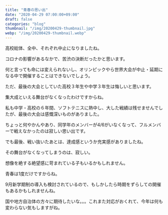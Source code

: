 ```yaml
---
title: "青春の思い出"
date: "2020-04-29 07:00:00+09:00"
draft: false
categories: "blog"
thumbnail: "/img/20200429-thumbnail.jpg"
webp: "/img/20200429-thumbnail.webp"
---
```


高校総体、全中、それぞれ中止になりましたね。

コロナの影響があるなかで、苦渋の決断だったかと思います。

何と言っても命には変えられないし、オリンピックやら世界大会が中止・延期になる中で開催することはできないでしょう。

ただ、最後の大会としていた高校３年生や中学３年生は悔しいと思います。

集大成といえる舞台がなくなったわけですからね。

私も中学・高校の６年間、ソフトテニスに熱中し、大した戦績は残せませんでしたが、最後の大会は感慨深いものがありました。

ちょっと何やかんやあり、同学年のメンバーが4/6がいなくなって、フルメンバーで戦えなかったのは寂しい思い出です。

でも最後、戦い抜いたあとは、達成感というか充実感がありましたね。

その舞台がなくなってしまうのは、寂しい。

想像を絶する絶望感に苛まれている子もいるかもしれません。

青春は1度だけですからね。

9月新学期制の導入も検討されているので、もしかしたら時期をずらしての開催もあるかもしれませんね。

国や地方自治体の方々に期待したいな。。。これまた対応がおくれて、今年は何も変わらない気もしますがね。
